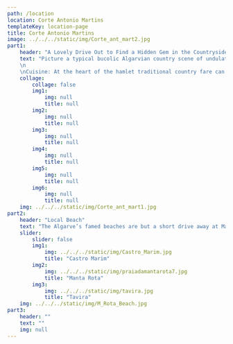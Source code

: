 ```yaml
---
path: /location
location: Corte Antonio Martins
templateKey: location-page
title: Corte Antonio Martins
image: ../../../static/img/Corte_ant_mart2.jpg
part1: 
    header: "A Lovely Drive Out to Find a Hidden Gem in the Countryside…"
    text: "Picture a typical bucolic Algarvian country scene of undulating hills populated with cork oak, olive and carob, of small holders tending their crops under sunny blue skies and Corte Antonio Martins comes to mind. In deep country, this small hamlet is an idyllic rural retreat, off the beaten track and truly authentic.
    \n
    \nCuisine: At the heart of the hamlet traditional country fare can be enjoyed at hospitable Casa Fernanda, while discover other country eateries nearby in the surrounding hills and for gastronomic delights, head to Monte Rei Golf for Michelin Star excellence."
    collage:
        collage: false
        img1: 
            img: null
            title: null
        img2: 
            img: null
            title: null
        img3: 
            img: null
            title: null
        img4: 
            img: null
            title: null
        img5: 
            img: null
            title: null
        img6: 
            img: null
            title: null
    img: ../../../static/img/Corte_ant_mart1.jpg
part2:
    header: "Local Beach"
    text: "The Algarve’s famed beaches are but a short drive away at Manta Rota and Altura where long stretches of golden sands can be enjoyed by young and old"
    slider:
        slider: false
        img1: 
            img: ../../../static/img/Castro_Marim.jpg
            title: "Castro Marim"
        img2: 
            img: ../../../static/img/praiadamantarota7.jpg
            title: "Manta Rota"
        img3: 
            img: ../../../static/img/tavira.jpg
            title: "Tavira"
    img: ../../../static/img/M_Rota_Beach.jpg
part3:
    header: ""
    text: ""
    img: null
---
```

